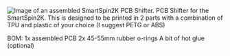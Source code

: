 ![Image of an assembled SmartSpin2K PCB Shifter.](/images/assembled.jpg)
PCB Shifter for the SmartSpin2K.  This is designed to be printed in 2 parts with a combination of TPU and plastic of your choice (I suggest PETG or ABS)

BOM:
1x assembled PCB
2x 45-55mm rubber o-rings
A bit of hot glue (optional)